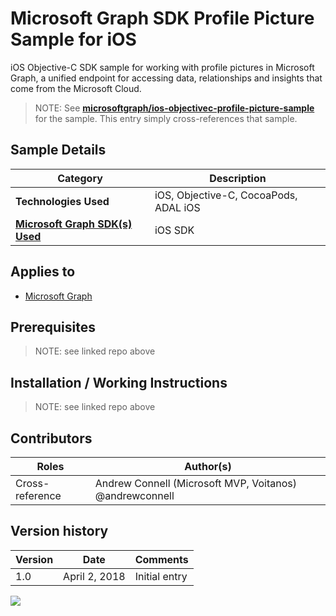 # Microsoft Graph SDK Profile Picture Sample for iOS

iOS Objective-C SDK sample for working with profile pictures in Microsoft Graph, a unified endpoint for accessing data, relationships and insights that come from the Microsoft Cloud.

> NOTE: See **[microsoftgraph/ios-objectivec-profile-picture-sample](https://github.com/microsoftgraph/ios-objectivec-profile-picture-sample)** for the sample. This entry simply cross-references that sample.

## Sample Details

|               Category               |              Description              |
| ------------------------------------ | ------------------------------------- |
| **Technologies Used**                | iOS, Objective-C, CocoaPods, ADAL iOS |
| **[Microsoft Graph SDK(s) Used][1]** | iOS SDK                               |

## Applies to

* [Microsoft Graph](https://developer.microsoft.com/en-us/graph)

## Prerequisites

> NOTE: see linked repo above

## Installation / Working Instructions

> NOTE: see linked repo above

## Contributors

|      Roles      |                        Author(s)                        |
| --------------- | ------------------------------------------------------- |
| Cross-reference | Andrew Connell (Microsoft MVP, Voitanos) @andrewconnell |

## Version history

| Version |     Date      |   Comments    |
| ------- | ------------- | ------------- |
| 1.0     | April 2, 2018 | Initial entry |

[1]: https://developer.microsoft.com/en-us/graph/code-samples-and-sdks

![](https://telemetry.sharepointpnp.com/msgraph-community-samples/samples/ios-objectivec-profile-picture)